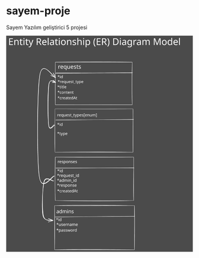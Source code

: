 # sayem-proje
Sayem Yazılım geliştirici 5 projesi

![Alt text](./assets/Entity%20Relationship%20(ER)%20Diagram%20Model.svg)